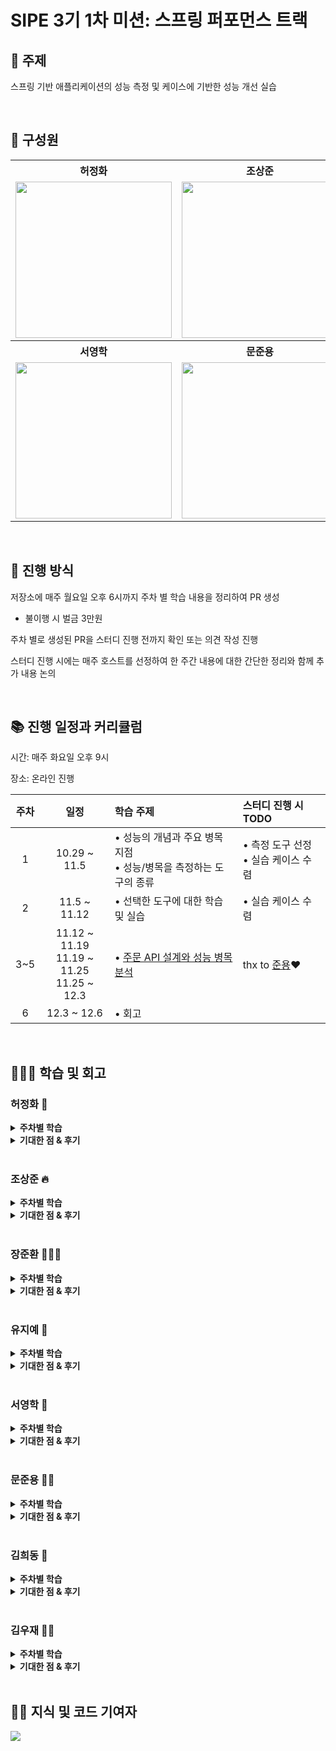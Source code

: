 # SIPE 3기 1차 미션: 스프링 퍼포먼스 트랙

## 📌 주제
스프링 기반 애플리케이션의 성능 측정 및 케이스에 기반한 성능 개선 실습

<br/>

## 👥 구성원
<table align="center">
    <th align="center">허정화</th>
    <th align="center">조상준</th>
    <th align="center">장준환</th>
    <th align="center">유지예</th>
    <tr>
        <td align="center">
            <a href="https://github.com/hoa0217"><img src="https://github.com/hoa0217.png" width="250"/></a>
        </td>
        <td align="center">
            <a href="https://github.com/sangjun121"><img src="https://github.com/sangjun121.png" width="250"/></a>
        </td>
        <td align="center">
            <a href="https://github.com/itschrisjang"><img src="https://github.com/itschrisjang.png" width="250"/></a>
        </td>
        <td align="center">
            <a href="https://github.com/yujiyea"><img src="https://github.com/yujiyea.png" width="250"/></a>
        </td>
    </tr>
	<th align="center">서영학</th>
    <th align="center">문준용</th>
    <th align="center">김희동</th>
    <th align="center">김우재</th>
	<tr>
        <td align="center">
            <a href="https://github.com/inspire12"><img src="https://github.com/inspire12.png" width="250"/></a>
        </td>
        <td align="center">
            <a href="https://github.com/devfancy"><img src="https://github.com/devfancy.png" width="250"/></a>
        </td>
        <td align="center">
            <a href="https://github.com/ruthetum"><img src="https://github.com/ruthetum.png" width="250"/></a>
        </td>
        <td align="center">
            <a href="https://github.com/kwj1270"><img src="https://github.com/kwj1270.png" width="250"/></a>
        </td>
    </tr>
</table>

<br/>

## 📝 진행 방식

저장소에 매주 월요일 오후 6시까지 주차 별 학습 내용을 정리하여 PR 생성
* 불이행 시 벌금 3만원

주차 별로 생성된 PR을 스터디 진행 전까지 확인 또는 의견 작성 진행

스터디 진행 시에는 매주 호스트를 선정하여 한 주간 내용에 대한 간단한 정리와 함께 추가 내용 논의

<br/>

## 📚 진행 일정과 커리큘럼

시간: 매주 화요일 오후 9시

장소: 온라인 진행

| 주차  |                 일정                 | 학습 주제                                                                                                                | 스터디 진행 시 TODO            |
|:---:|:----------------------------------:|:---------------------------------------------------------------------------------------------------------------------|:-------------------------|
|  1  |            10.29 ~ 11.5            | • 성능의 개념과 주요 병목 지점<br>• 성능/병목을 측정하는 도구의 종류                                                                           | • 측정 도구 선정<br>• 실습 케이스 수렴 |
|  2  |            11.5 ~ 11.12            | • 선택한 도구에 대한 학습 및 실습                                                                                                 | • 실습 케이스 수렴              |
| 3~5 | 11.12 ~ 11.19<br>11.19 ~ 11.25<br>11.25 ~ 12.3 | • [주문 API 설계와 성능 병목 분석](https://github.com/sipe-team/3-1_spurt/issues/22)                                            | thx to [준용](https://github.com/devfancy)❤️                         |
|  6  |            12.3 ~ 12.6             | • 회고                                                                                                                 |                          |

<br/>

## 🏃🏻‍♂️ 학습 및 회고
### 허정화 🌊

<details>
<summary><b>주차별 학습</b></summary>
<div markdown="1">

#### 1주차
- 성능 테스트 종류
- 주요 지표(메트릭) 및 성능 병목지점
- 성능 테스트 도구 학습

#### 2주차
- k6 학습 및 실습 환경 구축(k6 + influxDB + Grafana)
- OOM 어플리케이션 부하 테스트 및 개선 수행

#### 3~4주차
- 이커머스 주문 조회 API 개발(싱글 모듈)
- 동기 vs 비동기 성능 비교
- 비동기 vs 로컬캐싱 성능 비교

#### 5주차
- 이커머스 상품 조회 API 개발(멀티 모듈)
- 하이브리드 캐싱 적용 및 성능 비교

</div>
</details>

<details>
<summary><b>기대한 점 & 후기</b></summary>
<div markdown="1">

#### 기대한 점
성능 테스트는 이전에도 토이프로젝트로 진행한 적이 있지만 제대로 공부해본적이 없어 기본적인 개념들을 알고싶었습니다. 또한 다른 회사에서는 어떻게 테스트를 진행하는지 궁금했습니다.

#### 후기
가장 좋았던 점은 멋진분들의 인사이트를 얻을 수 있었다는 점입니다. 같은 주제를 놓고 공부하는 내용이 다양했는데 그 덕분에 더 넓게 지식을 습득할 수 있었다는 점이 좋았습니다.

특히 동기/비동기, Blocking/Non-Blocking을 깊게 공부해보고 싶다는 생각이 들었으며 스터디 중 나온 다양한 아키텍처 또한 직접 구현해보고 실무에 적용해봐야겠다는 의지가 생겼습니다.

</div>
</details>

<br/>

### 조상준 🔥

<details>
<summary><b>주차별 학습</b></summary>
<div markdown="1">

#### 1주차
- 웹 전체적인 범위의 성능에 대해 공부하였습니다.
- JVM 어플리케이션의 성능에 국한하여, 내부적으로 발생할 수 있는 병목지점에 대해 이론적으로 학습한 뒤, 소프트웨어 성능테스트에 대해 이론 학습하였습니다.

#### 2주차
- 부하테스트 툴로 K6를 선정하고, K6의 장단점과 사용 가능 옵션에 대해 학습하였습니다.
- 이후 개인별로 스프링 어플리케이션의 성능 메트릭 수집기를 설정 및 저장하고, 시각화 하는 과정을 거쳤습니다.
- 환경설정 이후 OOM 발생 가능 어플리케이션을 테스트하여 병목지점을 파악하는 실습을 진행하였습니다.

#### 3~5주차
- “주문 상세 조회 API” 의 성능을 개선하기 위한 실습을 진행하였습니다.
- 저는 JAVA와 Spring의 비동기 메소드를 사용하여, 데이터베이스 접근 시의 동시성 처리를 진행하였습니다.
- 성능 테스트 결과 지연시간 측면의 성능 개선은 확인 되었지만, 이론과 다르게 시스템 리소스 관련된 성능은 크게 개선되지 않았음을 파악하였습니다.

</div>
</details>

<details>
<summary><b>기대한 점 & 후기</b></summary>
<div markdown="1">

#### 후기
학부생 수준의 API 서버 구현만 하다가 성능테스트를 진행하니 무수한 병목지점이 파악함을 알 수 있었습니다.

왜 객체 생성을 최소화 하고, 리소스 관리를 해야하는지 들어만 왔던 터라, 이번 실습을 통해 직접 경험할 수 있어 좋았습니다. 또한, 실제 시스템에서 병목의 발생지점을 이론과 실습을 통해 비교해볼 수 있어 좋았습니다!

</div>
</details>

<br/>

### 장준환 🧑🏽‍🦲

<details>
<summary><b>주차별 학습</b></summary>
<div markdown="1">

#### 1주차
- 성능의 개념과 주요 병목 지점
- 성능/병목을 측정하는 도구의 종류

#### 2주차
- k6 병목 지점 모니터링 분석 및 파악 방법 추가
- OOM 어플리케이션 부하 테스트 및 개선 수행

#### 3주차
- 이커머스 주문 조회 API 개발
- 캐시를 활용한 성능 개선

#### 4~5주차
- MSA Aggregation을 위한 전략 분석 및 학습
- Redis를 통한 샤딩 분산 관리 기능 개발 및 샤딩 테이블을 활용한 조회/저장 성능 개선

</div>
</details>

<details>
<summary><b>기대한 점 & 후기</b></summary>
<div markdown="1">

#### 기대한 점
항상 근거 없이 "되겠지"라는 안일함 마음으로 개발에 임했습니다. 실무에서 모니터링을 진행했어도 구성된 지표만 확인하였지 그 지표들에 의문을 품은 적이 없었습니다. 이번 미션을 통해 다양한 상황에 있어 어떠한 방식으로 모니터링을 진행할 수 있는지에 대해 배우고 싶었습니다.

#### 후기
다양한 분들과 성능 측정 관점을 나누면서 사고 확장에 도움이 되었습니다. 하나의 주제에 있어 개인마다 구성한 대시보드가 다른 것을 보며 많은 것을 배울 수 있었습니다.

이번 미션을 통해서 근거를 통한 필연성의 중요성에 대해 느낄 수 있었습니다.

</div>
</details>

<br/>

### 유지예 🚗

<details>
<summary><b>주차별 학습</b></summary>
<div markdown="1">

#### 1주차
- 성능의 개념 / 병목 현상
- 성능 테스트의 기본 용어 및 지표 / 성능 테스트 과정 / 성능 테스트 도구 종류 학습

#### 2주차
- k6 학습 및 실습 환경 구축
- 성능 테스트 시니리오 작성 및 실행

#### 3~4주차
- 이커머스 주문 조회 API 개발
- 비동기(CompletableFuture) 처리 및 트러블 슈팅
- 로컬 캐시 적용 (Caffeine)

#### 5주차
- 로컬 캐시 성능 비교 (ehcache vs caffeine)

</div>
</details>

<details>
<summary><b>기대한 점 & 후기</b></summary>
<div markdown="1">

#### 기대한 점
성능이 중요하다는 건 알고 있었지만 그에 관련한 방법들을 하나도 모른 채 있었습니다. 이 미션을 통해 학습하는 방법을 알고 싶었고 다른 사람들의 견해를 듣고 싶었습니다!

#### 후기
엄청난 실력자분들과 이야기 나누고 공부할 수 있어서 많은 인사이트와 자극을 받을 수 있었습니다. 아직 성능 지표를 보고 분석하는 게 익숙하지 않지만 혼자서는 어려워서 시도하지 못했던 성능 개선 경험을 해볼 수 있어서 너무 좋았습니다.

함께 스터디한 팀원분들 너무 다 감사합니다!!!

</div>
</details>

<br/>

### 서영학 💸

<details>
<summary><b>주차별 학습</b></summary>
<div markdown="1">

#### 1주차
- 성능 테스트의 목적과 정의
- 지표 선정 및 해석 방법 / 성능 최적화 및 대응 방안
- 모니터링 시각화

#### 2주차
- k6 학습 및 실습 환경 구축
- k6를 활용한 JDBC와 R2DBC 성능 비교

#### 3주차
- 모놀리식 아키텍처 성능 개선 방안 구현
- 비동기(R2DBC) 처리를 통한 성능 개선

#### 4~5주차
- fetch, async, join 등을 활용한 추가 성능 개선
- 데이터 세팅 및 테스트 시나리오에 따른 성능 비교

</div>
</details>

<details>
<summary><b>기대한 점 & 후기</b></summary>
<div markdown="1">

#### 기대한 점
일을 처음 시작했을 때 기능 개발은 어찌할 수 있었는데 막상 프로젝트가 끝나고 다른 분들께 나와 팀의 성과를 이야기하기 힘들었던 기억이 있습니다. 이때 소프트웨어를 관리하기 위해서 측정을 해 지표화하는 것의 중요성을 알게되었습니다.

매번 다른 사람이 쓴 글만 읽고 그렇구나라고 넘어가다보니 실제로 내가 검증해보는 엔지니어적인 관점이 없이 인스턴트식 공부만 한 것 같아 미션에 도전하게 되었습니다

#### 후기
성능 측정이란 단어는 생각보다 추상적인 단어라는 걸 느꼈습니다. grafana 대시보드를 import하고 운영팀에 넘기는 게 끝이었는데 내가 지표를 보는 입장이 되어서 문제가 있는 코드는 어떻게 대시보드에 찍히는지 보고 해석하는 과정에서 공부가 많이 되었습니다.

중간 이후 실습 위주로 진행되어 준비 시간은 많이 들었지만 공부가 정말 많이 되었습니다.

스터디에 무언가 더할 수 있었다면?

스프링 성능 개선에 초점을 맞춰서 여러 이슈를 정의하고 각자 해결하는 식으로 진행해도 좋았을 것 같아요. 아니면 아키텍처 관점으로 더 나아가 SRE를 주제로 할지 둘 다 재밌을 것 같습니다.

</div>
</details>

<br/>

### 문준용 ✍🏻

<details>
<summary><b>주차별 학습</b></summary>
<div markdown="1">

#### 1주차
- 성능 테스트를 공부하게 된 이유
- 성능 최적화에 다양한 기법들
- 병목 현상 원인과 해결책
- 성능 테스트 도구 - 간단히 알아보기(ngrinder, k6)

#### 2주차
- 성능 테스트 도구(k6) 학습: 기본 구조, 메트릭, 시나리오
- 성능 테스트 관련 예제 OOM 병목 지점 파악 및 트러블 슈팅

#### 3~5주차
- 주문 상세 조회 API 설계
- 스냅샷 기반의 데이터 설계: MongoDB 활용
- k6, grafana 도구 활용하여 MySQL과의 성능 비교
- 부하테스트 시 발생한 문제와 해결 방안

</div>
</details>

<details>
<summary><b>기대한 점 & 후기</b></summary>
<div markdown="1">

#### 기대한 점
성능 테스트에 대한 밑바닥 개념부터 실제와 비슷한 예제에 성능 테스트 도구를 활용해보면서 경험하고 싶었습니다.

성능 테스트에 대해 자유롭게 토론하면서 각자만의 관점과 의견을 통해 새로운 인사이트 발굴 및 발견하고 싶었고, 해당 스터디를 하면서 성능 테스트에 대한 나의 철학 혹은 견해가 전/후로 바뀌는지 궁금했습니다.

#### 후기
실력과 노력, 두 가지를 가진 분들과 만나서 덕분에 성능 테스트의 개념부터 적용하기까지의 경험을 알게 되어서 감사했습니다! 👏🏻

제가 미처 알지 못했던 성능 테스트 도구부터 모니터링에 대한 중요성, 그리고 시스템 설계까지 다방면으로 좋은 소스를 많이 얻어갔습니다.

만약 2차 미션을 한다면?

1차 때에서 아쉬웠던 점과 부족했던 것을 파악한 후, 해당 부분을 보완해 나가면서 효율적으로 지식과 경험을 쌓을 것입니다. 1차 때는 각자 했다면, 2차 때는 페어프로그래밍 혹은 하나의 프로젝트에 2명 만들어 나가는 것도 좋을 것 같습니다.

</div>
</details>

<br/>

### 김희동 🐷

<details>
<summary><b>주차별 학습</b></summary>
<div markdown="1">

#### 1주차
- 성능의 주요 지표 / 지표 간 상관관계 / 성능의 병목 지점
- 성능 측정 도구의 종류
- 서비스 별 특성에 따른 성능 테스트

#### 2주차
- k6 학습 및 실습 환경 구축
- IntelliJ Profiler / VisualVM를 활용한 지표 측정
- OOM 어플리케이션 부하 테스트 및 트러블 슈팅

#### 3~5주차
- 이커머스 주문 조회 API 개발
- 비동기 처리 및 글로벌 캐시 적용을 통한 성능 개선
- 로컬 캐시 및 Hibernate Cache 적용을 통한 성능 개선

</div>
</details>

<details>
<summary><b>기대한 점 & 후기</b></summary>
<div markdown="1">

#### 기대한 점
일반적으로 '성능 개선' 역량이 중요하다는 것은 누구나 알고 있습니다. 하지만 성능이라는 개념에 대해 관심있게 고민해봤다면 단어가 주는 모호함과 동시에 매우 포괄적인 의미를 가지고 있다는 것을 알 수 있습니다. 실제로 서비스 및 애플리케이션의 특성에 따라 주요 지표 및 측정 방법이 달라질 수 있습니다.

그래서 이번 스터디를 통해 최소한의 기반이 되는 주요 지표 및 측정 방법을 익힌 후 특정 상황에서 어떤 것을 더 중요하게 생각해야 하고, 개선할 수 있는지 고민해보고 싶었습니다!

또한 실무 상황에서 접할 수 있는 케이스를 미리 구현해봄으로써 유사한 상황에 참고할 수 있는 저만의 best practice를 미리 고민해보고 작성해보고 싶었습니다.


#### 후기
앞서 기대한 점에서 언급했던 것처럼 '성능 개선'이라는 포괄적인 주제를 스터디의 핵심 요소로 가져가다보니 각자가 생각하는 영역이 상이했고, 이에 따라 고민하는 방향이나 범위가 매우 팽창됐던 것 같습니다.

다양한 관점 및 고민을 다룰 수 있다는 점에서 저는 개인적으로 좋았지만, 시/공간적인 제약을 감안했을 때 각자가 생각한 방향을 더 깊게 공유하고 나누기에는 어려움이 있었던 것 같기도 합니다.

그래도 이번 스터디를 통해 성능 개선에 대한 기본적인 지식을 익히고, 평소 관심있던 주제 중 하나인 캐시에 대해서도 다양한 고민 및 시도를 경험해볼 수 있어서 좋았습니다.

끝으로 이번 스터디의 경우 가이드라인이 거의 없고, 각자의 주도적인 학습이 중요했습니다. 근데 정말 운이 좋은건지... 함께 해주셨던 팀원분들이 모두 다 능력자면서도 적극적으로 참여해주셔서 스터디가 종료되는 시점까지 동력을 잃지 않고 함께 배우고 성장할 수 있었던 것 같습니다. 모두들 너무너무 감사했습니다!! 👍🏻👍🏻👍🏻

마지막으로 제 버킷리스트 남기며 후기 마무리하겠습니다! 👋🏻

- 버킷리스트 1. 삼쩜삼 스낵바
- 버킷리스트 2. 퇴직금을 이용한 회식
- 버킷리스트 3. 엑셀 프로그래밍 배우기

</div>
</details>

<br/>

### 김우재 🤴🏻

<details>
<summary><b>주차별 학습</b></summary>
<div markdown="1">

#### 1주차
- JVM 애플리케이션 성능
- 성능 테스트란 무엇인가
- 성능 테스트 도구 비교

#### 2주차
- 성능 테스트 도구 k6 학습
- 성능 테스트 실습과 OOM 파악

#### 3~5주차
- 이커머스 쇼핑몰 전시 도메인 개발
- 모니터링 툴 및 성능 테스트 도구 활용

</div>
</details>

<details>
<summary><b>기대한 점 & 후기</b></summary>
<div markdown="1">

#### 기대한 점
‘우리는 성능을 생각하는 개발자인가?’

과거 면접 질문 중 하나가 기억에 남았습니다. ‘클린 코드와 성능 중에 어느 것이 비중이 높을까요?’

정답은 둘 다 입니다. 우리는 소프트웨어 장인 정신으로 고 퀄리티의 코드를 작성할 줄 알아야 합니다. 클린 코드는 널리 퍼진 개념이라 생각합니다. 성능은 각 비즈니스 환경, 아키텍처 구조, 인프라, 애플리케이션단 로직등 다양한 상황을 고려할 필요가 있습니다.

모두가 같은 주제를 기반으로 서로의 고민을 공유하고 함께 성장할 수 있는 미션이 되기를 기대했습니다

#### 후기
역시나 범위가 넓기 때문에 오는 장단점이 있던 것 같아요. 생각하지 못했던 범위를 파고 드시는 분도 계셨고 저처럼 아키텍처 관점으로 생각하시는 분도 계셨던 것 같아요.

장점으로는 인사이트를 넓힐 수 있었지만 단점으로는 생각이 달라서 보다 같은 이야기를 나누지 못해서 아쉽습니다. 그래도 제가 구현하고자 했던 부분을 실제로 구현해서 좋았고 사이프하면서 가장 몰입했던 미션이었던 것 같아요.

</div>
</details>

<br/>

## 👏🏻 지식 및 코드 기여자
<a href="https://github.com/sipe-team/3-1_spurt/graphs/contributors"><img src="https://contributors-img.web.app/image?repo=sipe-team/3-1_spurt"></a>
